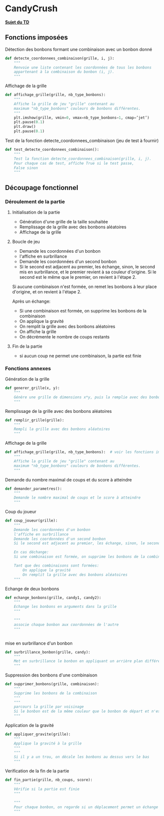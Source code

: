 # CandyCrush
 
[**Sujet du TD**](https://moodle.insa-lyon.fr/pluginfile.php/359009/mod_resource/content/2/Mini_projet_ISN2_v3.pdf)

## Fonctions imposées


Détection des bonbons formant une combinaison avec un bonbon donné


```python	
def detecte_coordonnees_combinaison(grille, i, j):
    """
    Renvoie une liste contenant les coordonnées de tous les bonbons
    appartenant à la combinaison du bonbon (i, j).
    """
```

Affichage de la grille

```python
def affichage_grille(grille, nb_type_bonbons):
    """
    Affiche la grille de jeu "grille" contenant au
    maximum "nb_type_bonbons" couleurs de bonbons différentes.
    """
    plt.imshow(grille, vmin=0, vmax=nb_type_bonbons−1, cmap=’jet’)
    plt.pause(0.1)
    plt.draw()
    plt.pause(0.1)
```

Test de la fonction detecte_coordonnees_combinaison (jeu de test à fournir)

```python
def test_detecte_coordonnees_combinaison():
    """
    Test la fonction detecte_coordonnees_combinaison(grille, i, j).
    Pour chaque cas de test, affiche True si le test passe,
    False sinon
    """
```

## Découpage fonctionnel

### Déroulement de la partie
1. Initialisation de la partie
    - Génération d'une grille de la taille souhaitée
    - Remplissage de la grille avec des bonbons aléatoires
    - Affichage de la grille


2. Boucle de jeu
    - Demande les coordonnées d'un bonbon
    - l'affiche en surbrillance
    - Demande les coordonnées d'un second bonbon
    - Si le second est adjacent au premier, les échange, sinon, le second mis en surbrillance, et le premier revient à sa couleur d'origine. Si le second est le même que le premier, on revient à l'étape 2.

     Si aucune combinaison n'est formée, on remet les bonbons à leur place d'origine, et on revient à l'étape 2.

    Après un échange:
    - Si une combinaison est formée, on supprime les bonbons de la combinaison
    - On applique la gravité
    - On remplit la grille avec des bonbons aléatoires
    - On affiche la grille
    - On décrémente le nombre de coups restants

3. Fin de la partie
    - si aucun coup ne permet une combinaison, la partie est finie

### Fonctions annexes

Génération de la grille

```python
def generer_grille(x, y):
    """
    Génère une grille de dimensions x*y, puis la remplie avec des bonbons aléatoires
    """
```

Remplissage de la grille avec des bonbons aléatoires

```python
def remplir_grille(grille):
    """
    Rempli la grille avec des bonbons aléatoires
    """
```

Affichage de la grille

```python
def affichage_grille(grille, nb_type_bonbons):  # voir les fonctions imposées
    """
    Affiche la grille de jeu "grille" contenant au
    maximum "nb_type_bonbons" couleurs de bonbons différentes.
    """
```

Demande du nombre maximal de coups et du score à atteindre

```python
def demander_parametres():
    """
    Demande le nombre maximal de coups et le score à atteindre
    """
```

Coup du joueur

```python
def coup_joueur(grille):
    """
    Demande les coordonnées d'un bonbon
    l'affiche en surbrillance
    Demande les coordonnées d'un second bonbon
    Si le second est adjacent au premier, les échange, sinon, le second mis en surbrillance, et le premier revient à sa couleur d'origine. Si le second est le même que le premier, on revient à l'étape 2.

    En cas déchange:
    Si une combinaison est formée, on supprime les bonbons de la combinaison

    Tant que des combinaisons sont formées:
        On applique la gravité
        On remplit la grille avec des bonbons aléatoires
    """
```

Echange de deux bonbons

```python
def echange_bonbons(grille, candy1, candy2):
    """
    Echange les bonbons en arguments dans la grille
    """

    """
    associe chaque bonbon aux coordonnées de l'autre
    """
    
```

mise en surbrillance d'un bonbon

```python
def surbrillance_bonbon(grille, candy):
    """
    Met en surbrillance le bonbon en appliquant un arrière plan différent
    """
```

Suppression des bonbons d'une combinaison

```python
def supprimer_bonbons(grille, combinaison):
    """
    Supprime les bonbons de la combinaison
    """
    """
    parcours la grille par voisinage
    Si le bonbon est de la même couleur que le bonbon de départ et n'est pas déjà dans la liste, on l'ajoute
    """
```

Application de la gravité

```python
def appliquer_gravite(grille):
    """
    Applique la gravité à la grille
    """
    """
    Si il y a un trou, on décale les bonbons au dessus vers le bas
    """
```

Verification de la fin de la partie

```python
def fin_partie(grille, nb_coups, score):
    """
    Vérifie si la partie est finie
    """

    """
    Pour chaque bonbon, on regarde si un déplacement permet un échange
    """
```





